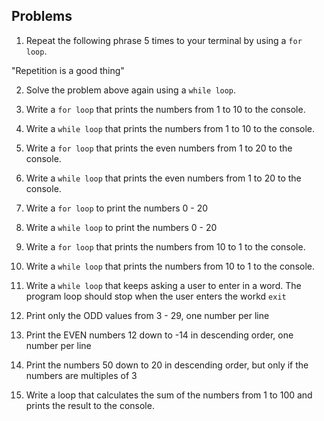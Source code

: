

## Problems

1. Repeat the following phrase 5 times to your terminal by using a `for loop`.

"Repetition is a good thing"

2. Solve the problem above again using a `while loop`.

3. Write a `for loop` that prints the numbers from 1 to 10 to the console.
4. Write a `while loop` that prints the numbers from 1 to 10 to the console.

5. Write a `for loop` that prints the even numbers from 1 to 20 to the console.
6. Write a `while loop` that prints the even numbers from 1 to 20 to the console.

7. Write a `for loop` to print the numbers 0 - 20
8. Write a `while loop` to print the numbers 0 - 20

9. Write a `for loop` that prints the numbers from 10 to 1 to the console.
10. Write a `while loop` that prints the numbers from 10 to 1 to the console.


11. Write a `while loop` that keeps asking a user to enter in a word.  The program loop should stop when the user enters the workd `exit`


12. Print only the ODD values from 3 - 29, one number per line

13. Print the EVEN numbers 12 down to -14 in descending order, one number per line

14. Print the numbers 50 down to 20 in descending order, but only if the numbers are multiples of 3

15. Write a loop that calculates the sum of the numbers from 1 to 100 and prints the result to the console.


